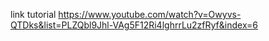 link tutorial
https://www.youtube.com/watch?v=Owyvs-QTDks&list=PLZQbl9Jhl-VAg5F12Ri4lghrrLu2zfRyf&index=6